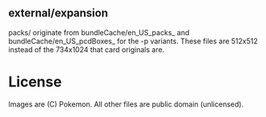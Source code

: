 ## external/expansion

packs/ originate from bundleCache/en_US_packs\_ and bundleCache/en_US_pcdBoxes\_ for the -p variants.
These files are 512x512 instead of the 734x1024 that card originals are.

# License

Images are (C) Pokemon. All other files are public domain (unlicensed).
